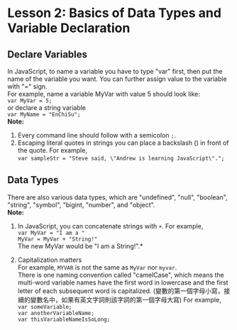 # Lesson 2: Basics of Data Types and Variable Declaration

## Declare Variables
In JavaScript, to name a variable you have to type "var" first, then put the name of the variable you want. You can further assign value to the variable with "=" sign.<br/>
For example, name a variable MyVar with value 5 should look like:<br/>
`var MyVar = 5;`<br/>
or declare a string variable<br/>
`var MyName = "EnChiSu";`<br/>
**Note:** <br/>
1. Every command line should follow with a semicolon `;`.
2. Escaping literal quotes in strings you can place a backslash (\) in front of the quote. For example, <br/>
`var sampleStr = "Steve said, \"Andrew is learning JavaScript\".";`

## Data Types
There are also various data types, which are "undefined", "null", "boolean", "string", "symbol", "bigint, "number", and "object". <br/>
**Note:** <br/>
1. In JavaScript, you can concatenate strings with `+`. For example, <br/>
`var MyVar = "I am a "` <br/>
`MyVar = MyVar + "String!"` <br/>
The new MyVar would be "I am a String!".*

2. Capitalization matters <br/>
For example, `MYVAR` is not the same as `MyVar` nor `myvar`. <br/>
There is one naming convention called "camelCase", which means the multi-word variable names have the first word in lowercase and the first letter of each subsequent word is capitalized. (變數的第一個字母小寫，接續的變數名中，如果有英文字詞則該字詞的第一個字母大寫) For example, <br/>
`var someVariable;`<br/>
`var anotherVariableName;`<br/>
`var thisVariableNameIsSoLong;`<br/>
